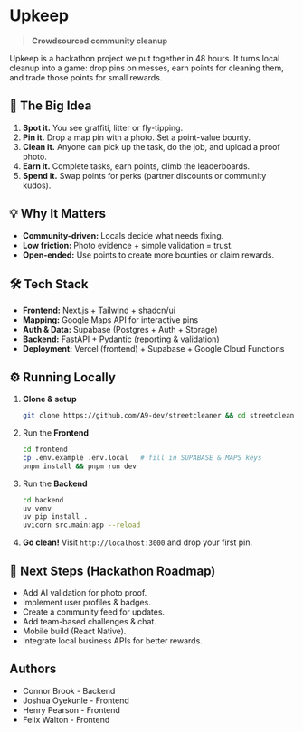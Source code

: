 # Upkeep

> **Crowdsourced community cleanup**

Upkeep is a hackathon project we put together in 48 hours. It turns local cleanup into a game: drop pins on messes, earn points for cleaning them, and trade those points for small rewards.

## 🚀 The Big Idea

1. **Spot it.** You see graffiti, litter or fly-tipping.
2. **Pin it.** Drop a map pin with a photo. Set a point-value bounty.
3. **Clean it.** Anyone can pick up the task, do the job, and upload a proof photo.
4. **Earn it.** Complete tasks, earn points, climb the leaderboards.
5. **Spend it.** Swap points for perks (partner discounts or community kudos).

## 💡 Why It Matters

- **Community-driven:** Locals decide what needs fixing.
- **Low friction:** Photo evidence + simple validation = trust.
- **Open-ended:** Use points to create more bounties or claim rewards.

## 🛠 Tech Stack

- **Frontend:** Next.js + Tailwind + shadcn/ui
- **Mapping:** Google Maps API for interactive pins
- **Auth & Data:** Supabase (Postgres + Auth + Storage)
- **Backend:** FastAPI + Pydantic (reporting & validation)
- **Deployment:** Vercel (frontend) + Supabase + Google Cloud Functions

## ⚙️ Running Locally

1. **Clone & setup**

   ```bash
   git clone https://github.com/A9-dev/streetcleaner && cd streetcleaner
   ```

2. Run the **Frontend**

   ```bash
   cd frontend
   cp .env.example .env.local   # fill in SUPABASE & MAPS keys
   pnpm install && pnpm run dev
   ```

3. Run the **Backend**

   ```bash
   cd backend
   uv venv
   uv pip install .
   uvicorn src.main:app --reload
   ```

4. **Go clean!** Visit `http://localhost:3000` and drop your first pin.

## 🎉 Next Steps (Hackathon Roadmap)

- Add AI validation for photo proof.
- Implement user profiles & badges.
- Create a community feed for updates.
- Add team-based challenges & chat.
- Mobile build (React Native).
- Integrate local business APIs for better rewards.

## Authors

- Connor Brook - Backend
- Joshua Oyekunle - Frontend
- Henry Pearson - Frontend
- Felix Walton - Frontend
